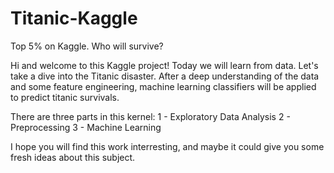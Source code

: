 # Titanic-Kaggle
Top 5% on Kaggle. Who will survive?


Hi and welcome to this Kaggle project!
Today we will learn from data. Let's take a dive into the Titanic disaster.
After a deep understanding of the data and some feature engineering, machine learning classifiers will be applied to predict titanic survivals.

There are three parts in this kernel:
1 - Exploratory Data Analysis
2 - Preprocessing
3 - Machine Learning


I hope you will find this work interresting, and maybe it could give you some fresh ideas about this subject.


